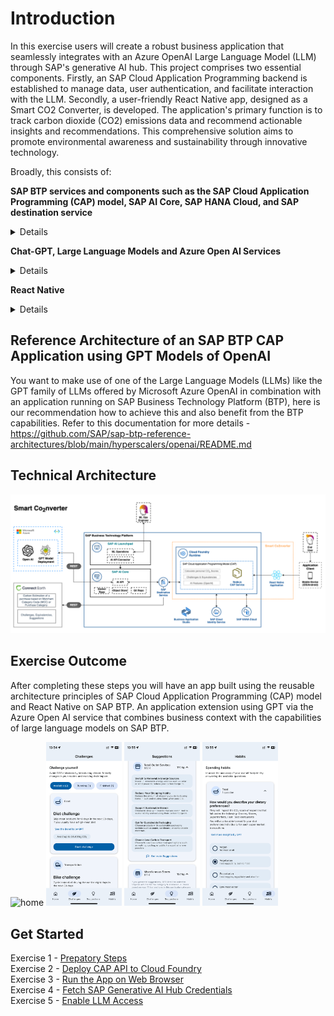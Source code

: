 # Introduction

In this exercise users will create a robust business application that seamlessly integrates with an Azure OpenAI Large Language Model (LLM) through SAP's generative AI hub. This project comprises two essential components. Firstly, an SAP Cloud Application Programming backend is established to manage data, user authentication, and facilitate interaction with the LLM. Secondly, a user-friendly React Native app, designed as a Smart CO2 Converter, is developed. The application's primary function is to track carbon dioxide (CO2) emissions data and recommend actionable insights and recommendations. This comprehensive solution aims to promote environmental awareness and sustainability through innovative technology.

Broadly, this consists of:

**SAP BTP services and components such as the SAP Cloud Application Programming (CAP) model, SAP AI Core, SAP HANA Cloud, and SAP destination service**

<details>
The SAP BTP, Cloud Foundry Runtime allows you to create polyglot cloud applications in Cloud Foundry. It contains the Cloud Foundry Runtime service, which is based on the open-source application platform managed by the Cloud Foundry Foundation.
You can deploy your Cloud Foundry applications in different regions, each of which represents the location of a data center.
You can leverage a multitude of buildpacks, including community innovations and self-developed buildpacks. This runtime platform enables you to develop and deploy web applications, supporting multiple runtimes, programming languages, libraries, and services. In this exercise, the backend as well as the frontend will be deployed and run on SAP BTP, Cloud Foundry Runtime.

SAP HANA Cloud provides a single place to access, store, and process all enterprise data in real-time. It is a cloud-native platform that reduces the complexity of multi-cloud or hybrid system landscapes. SAP HANA Cloud provides all of the advanced SAP HANA technologies for multi-model data processing in-memory or on disk. You can benefit from cloud qualities such as automatic software updates, elasticity, and low total cost of ownership by using SAP HANA Cloud either as a stand-alone solution or as an extension to your existing on-premise environment.

SAP AI Core is part of the services portfolio that SAP BTP provides. It is used to train a machine learning model and to deploy the model in the form of a service running in the cloud on SAP BTP. Clients can then send data to the service endpoint and will receive the model's prediction based on that data as a response. Both model training and serving happen in a scalable and for the most part hyperscaler-agnostic way.

SAP AI Launchpad is an application in SAP BTP. With it, one can overview one's own AI use case having the convenience of a user interface in the browser. It showcases artifacts that are relevant to your use case like the dataset used for training and the trained model. Further one can observe the training and serving process and the underlying configurations that are used for them.
</details>


**Chat-GPT, Large Language Models and Azure Open AI Services**
<details>
ChatGPT is a large language model developed by OpenAI, based on the GPT (3.5 or GPT-4) architecture. It is a machine-learning algorithm that is capable of understanding and generating human-like text in response to user input. ChatGPT has been trained on a massive dataset of text from the internet, allowing it to generate text in a wide range of styles and formats.

Large Language Models (LLMs) like ChatGPT are revolutionizing the field of natural language processing (NLP) by enabling computers to process, generate and understand human language like never before. They are capable of performing a wide range of language-related tasks, such as translation, summarization, question-answering, and even creative writing. With their advanced abilities to understand and generate human language, LLMs like ChatGPT are poised to have a profound impact on a wide range of industries, from customer service and education to healthcare and finance.

Azure OpenAI Service provides REST API access to OpenAI's powerful language models. These models can be easily adapted to your specific task including but not limited to content generation, summarization, semantic search, and natural language to code translation. Users can access the service through REST APIs, Python SDK, or the web-based interface in the Azure OpenAI Studio.
</details>

**React Native**
<details>
React Native is a framework for building mobile applications using JavaScript and React. It allows developers to create native mobile apps for both iOS and Android platforms, using a single codebase, which results in faster development times and lower costs. In addition to supporting JavaScript, React Native also provides support for TypeScript, a typed superset of JavaScript that enables developers to write more scalable and maintainable code by catching errors early in the development process.

In addition to React Native, there are various tools and services available that can enhance and simplify the process of building mobile applications using this framework. One such tool is Expo, a comprehensive set of tools and services built around React Native. Expo aims to streamline the development process by providing an integrated development environment and access to pre-built components and libraries. Expo supports both JavaScript and TypeScript and includes features like live reloading, push notifications, and over-the-air updates, which can make the app development process faster and more efficient. By using Expo, developers can have a more seamless experience building React Native apps and gain access to many useful features and libraries.
</details>


## Reference Architecture of an SAP BTP CAP Application using GPT Models of OpenAI

You want to make use of one of the Large Language Models (LLMs) like the GPT family of LLMs offered by Microsoft Azure OpenAI in combination with an application running on SAP Business Technology Platform (BTP), here is our recommendation how to achieve this and also benefit from the BTP capabilities.
Refer to this documentation for more details - https://github.com/SAP/sap-btp-reference-architectures/blob/main/hyperscalers/openai/README.md

## Technical Architecture 

<p align="center">
<img src="assets/architecture.png" alt="architecture" width="1000" />
</p>

## Exercise Outcome

After completing these steps you will have an app built using the reusable architecture principles of SAP Cloud Application Programming (CAP) model and React Native on SAP BTP. An application extension using GPT via the Azure Open AI service that combines business context with the capabilities of large language models on SAP BTP.

<p>
  <img src="assets/home.gif" alt="home" width="24%" />
  <img src="assets/challenges.png" alt="challenges" width="24%" />
  <img src="assets/suggestions.png" alt="suggestions" width="24%" />
  <img src="assets/habits.png" alt="habits" width="24%" />
</p>


## Get Started

Exercise 1 - [Prepatory Steps](../MicrosoftAzure/ex3.1/README.md) \
Exercise 2 - [Deploy CAP API to Cloud Foundry](../MicrosoftAzure/ex3.2/README.md) \
Exercise 3 - [Run the App on Web Browser](../MicrosoftAzure/ex3.3/README.md) \
Exercise 4 - [Fetch SAP Generative AI Hub Credentials](../MicrosoftAzure/ex3.4/README(OPTIONAL).md) \
Exercise 5 - [Enable LLM Access](../MicrosoftAzure/ex3.5/README.md)

